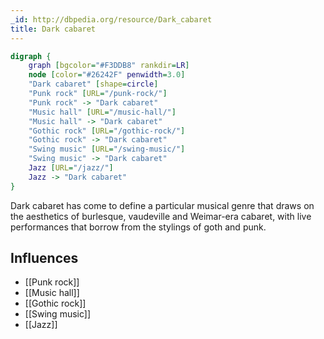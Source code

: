 ```yaml
---
_id: http://dbpedia.org/resource/Dark_cabaret
title: Dark cabaret
---
```


```dot
digraph {
	graph [bgcolor="#F3DDB8" rankdir=LR]
	node [color="#26242F" penwidth=3.0]
	"Dark cabaret" [shape=circle]
	"Punk rock" [URL="/punk-rock/"]
	"Punk rock" -> "Dark cabaret"
	"Music hall" [URL="/music-hall/"]
	"Music hall" -> "Dark cabaret"
	"Gothic rock" [URL="/gothic-rock/"]
	"Gothic rock" -> "Dark cabaret"
	"Swing music" [URL="/swing-music/"]
	"Swing music" -> "Dark cabaret"
	Jazz [URL="/jazz/"]
	Jazz -> "Dark cabaret"
}
```

Dark cabaret has come to define a particular musical genre that draws on the aesthetics of burlesque, vaudeville and Weimar-era cabaret, with live performances that borrow from the stylings of goth and punk.

## Influences
- [[Punk rock]]
- [[Music hall]]
- [[Gothic rock]]
- [[Swing music]]
- [[Jazz]]
